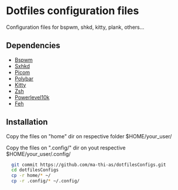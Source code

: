 
# Dotfiles configuration files

Configuration files for bspwm, shkd, kitty, plank, others...




## Dependencies

 - [Bspwm]()
 - [Sxhkd]()
 - [Picom]()
 - [Polybar]()
 - [Kitty]()
 - [Zsh]()
 - [Powerlevel10k]()
 - [Feh]()


## Installation

Copy the files on "home" dir on respective folder $HOME/your_user/


Copy the files on ".config/" dir on yout respective $HOME/your_user/.config/

```bash
  git commit https://github.com/ma-thi-as/dotfilesConfigs.git
  cd dotfilesConfigs
  cp -r home/* ~/
  cp -r .config/* ~/.config/
```
